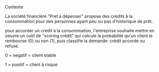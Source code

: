 Contexte

 La société financière "Pret à dépenser" propose des crédits à la 
consommation pour des personnes ayant peu ou pas d'historique de prêt.

 pour accorder un crédit à la consommation, l'entreprise souhaite mettre en 
oeuvre un outil de "scoring crédit" qui calcule la probabilité qu'un client le 
rembourse (0) ou non (1), puis classifie la demande: crédit accordé ou 
refusé.


 0 = negatif = client stable
 
 1 = positif = client à risque
